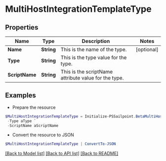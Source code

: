 # MultiHostIntegrationTemplateType
## Properties

Name | Type | Description | Notes
------------ | ------------- | ------------- | -------------
**Name** | **String** | This is the name of the type. | [optional] 
**Type** | **String** | This is the type value for the type. | 
**ScriptName** | **String** | This is the scriptName attribute value for the type. | 

## Examples

- Prepare the resource
```powershell
$MultiHostIntegrationTemplateType = Initialize-PSSailpoint.BetaMultiHostIntegrationTemplateType  -Name aName `
 -Type aType `
 -ScriptName aScriptName
```

- Convert the resource to JSON
```powershell
$MultiHostIntegrationTemplateType | ConvertTo-JSON
```

[[Back to Model list]](../README.md#documentation-for-models) [[Back to API list]](../README.md#documentation-for-api-endpoints) [[Back to README]](../README.md)

